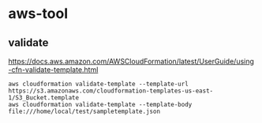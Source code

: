 # aws-tool

## validate

<https://docs.aws.amazon.com/AWSCloudFormation/latest/UserGuide/using-cfn-validate-template.html>

```
aws cloudformation validate-template --template-url https://s3.amazonaws.com/cloudformation-templates-us-east-1/S3_Bucket.template
aws cloudformation validate-template --template-body file:///home/local/test/sampletemplate.json
```
